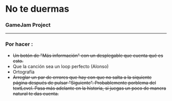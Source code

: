 # No te duermas
<h3>GameJam Project</h3>
<hr>
<h3>Por hacer :</h3>
<ul>
    <li><del>Un botón de "Más información" con un desplegable que cuenta qué es esto.</del></li>
    <li>Que la canción sea un loop perfecto (Alonso)</li>
    <li>Ortografía</li>
    <li><del>Arreglar un par de errores que hay con que no salta a la siquiente página después de pulsar "Siguiente". Probablemente porblema del textLevel. Pasa más adelante en la historia, si juegas un poco de manera natural te das cuenta.</del></li>
</ul>
